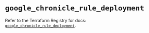# `google_chronicle_rule_deployment`

Refer to the Terraform Registry for docs: [`google_chronicle_rule_deployment`](https://registry.terraform.io/providers/hashicorp/google/6.45.0/docs/resources/chronicle_rule_deployment).
